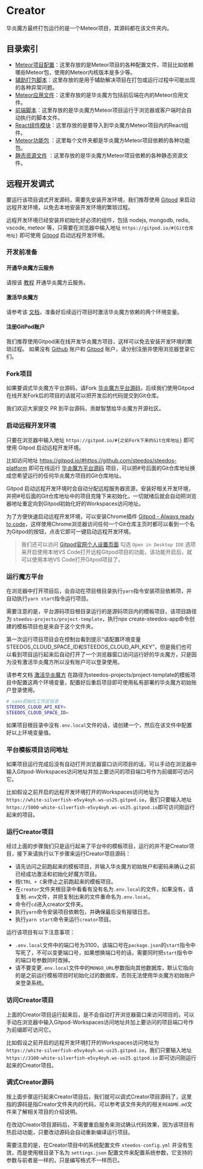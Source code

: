# Creator

华炎魔方最终打包运行的是一个Meteor项目，其源码都在该文件夹内。

## 目录索引

- [Meteor项目配置](/creator/.meteor/README.md)：这里存放的是Meteor项目的各种配置文件，项目比如依赖哪些Meteor包，使用的Meteor内核版本是多少等。
- [辅助打包脚本](/creator/.scripts/README.md)：这里存放的是用于辅助解决项目在打包或运行过程中可能出现的各种异常问题。
- [Meteor应用文件](/creator/app/README.md)：这里存放的是华炎魔方包括前后端在内的Meteor应用文件。
- [前端脚本](/creator/client/README.md)：这里存放的是华炎魔方Meteor项目运行于浏览器或客户端时会自动执行的脚本文件。
- [React组件模块](/creator/imports/README.md)：这里存放的是要导入到华炎魔方Meteor项目内的React组件。
- [Meteor功能包](/creator/packages/README.md) ：这里每个文件夹都是华炎魔方Meteor项目依赖的各种功能包。
- [静态资源文件](/creator/public/README.md) ：这里存放的是华炎魔方Meteor项目依赖的各种静态资源文件。

## 远程开发调式

要运行该项目调式开发源码，需要先安装开发环境，我们推荐使用 [Gitpod](https://gitpod.io/) 来启动远程开发环境，以免去本地安装开发环境的繁琐过程。

远程开发环境已经安装并初始化好必须的组件，包括 nodejs, mongodb, redis, vscode, meteor 等，只需要在浏览器中输入地址 `https://gitpod.io/#{Git仓库地址}` 即可使用 [Gitpod](https://gitpod.io/) 启动远程开发环境。

### 开发前准备

#### 开通华炎魔方云服务

请按该 [教程](https://steedos.cn/docs/deploy/deploy-activate) 开通华炎魔方云服务。

#### 激活华炎魔方

请参考该 [文档](https://steedos.cn/docs/deploy/deploy-activate)，准备好后续运行项目时激活华炎魔方依赖的两个环境变量。

#### 注册GitPod账户

我们推荐使用Gitpod来在线开发华炎魔方项目，这样可以免去安装开发环境的繁琐过程。 如果没有 [Github](https://github.com/) 账户和 [Gitpod](https://gitpod.io/) 账户，请分别注册并使用浏览器登录它们。

### Fork项目

如果要调式华炎魔方平台源码，请Fork [华炎魔方平台源码](https://github.com/steedos/steedos-platform)，后续我们使用Gitpod在线开发Fork后的项目的话就可以把开发后的代码提交到Git仓库。

我们欢迎大家提交 PR 到平台源码，贡献智慧给华炎魔方开源社区。

### 启动远程开发环境

只要在浏览器中输入地址 `https://gitpod.io/#{之前Fork下来的Git仓库地址}` 即可使用 Gitpod 启动远程开发环境。

比如访问地址 <https://gitpod.io/#https://github.com/steedos/steedos-platform> 即可在线运行 [华炎魔方平台源码](https://github.com/steedos/steedos-platform) 项目，可以把#号后面的Git仓库地址换成您希望运行的任何华炎魔方项目的Git仓库地址。

Gitpod 启动远程开发环境时会自动分配远程服务器资源，安装好相关开发环境，并把#号后面的Git仓库地址中的项目克隆下来初始化，一切就绪后就会自动把浏览器地址重定向到Gitpod初始化好的Workspaces访问地址。

为了方便快速启动远程开发环境，可以安装Chrome插件 [Gitpod - Always ready to code](https://chrome.google.com/webstore/detail/gitpod-always-ready-to-co/dodmmooeoklaejobgleioelladacbeki)，这样使用Chrome浏览器访问任何一个Git仓库主页时都可以看到一个名为Gitpod的按钮，点击它即可一键启动远程开发环境。

> 我们还可以访问 [Gitpod官网个人设置页面](https://gitpod.io/preferences) 勾选 `Open in Desktop IDE` 选项来开启使用本地VS Code打开远程Gitpod项目的功能，该功能开启后，就可以使用本地VS Code打开Gitpod项目了。

### 运行魔方平台

在浏览器中打开项目后，会自动在项目根目录执行`yarn`指令安装项目依赖项，并自动执行`yarn start`指令运行项目。

需要注意的是，平台源码项目根目录运行的是源码项目内的模板项目，该项目路径为 `steedos-projects/project-template`，执行npx create-steedos-app命令创建的模板项目也是来自于这个文件夹。

第一次运行项目项目会在控制台看到提示“请配置环境变量STEEDOS_CLOUD_SPACE_ID和STEEDOS_CLOUD_API_KEY”，但是我们也可以看到项目运行起来后自动打开了一个浏览器窗口访问运行好的华炎魔方，只是因为没有激活华炎魔方所以没有账户可以登录使用。

请参考文档 [激活华炎魔方](https://www.steedos.cn/docs/deploy/deploy-activate#%E9%85%8D%E7%BD%AE%E7%8E%AF%E5%A2%83%E5%8F%98%E9%87%8F) 在路径为steedos-projects/project-template的模板项目中配置这两个环境变量，配置好后重启项目即可使用私有部署的华炎魔方初始账户登录使用。

```sh
# saas初始化工作区信息
STEEDOS_CLOUD_API_KEY=
STEEDOS_CLOUD_SPACE_ID=
```

如果项目根目录中没有`.env.local`文件的话，请创建一个，然后在该文件中配置好以上环境变量值。

### 平台模板项目访问地址

如果项目运行完成后没有自动打开浏览器窗口访问项目的话，可以手动在浏览器中输入Gitpod-Workspaces访问地址并加上要访问的项目端口号作为前缀即可访问它。

比如假设之前开启的远程开发环境打开的Workspaces访问地址为`https://white-silverfish-e5vy4oyh.ws-us25.gitpod.io`，我们只要输入地址 `https://5000-white-silverfish-e5vy4oyh.ws-us25.gitpod.io`即可访问刚运行起来的项目。

### 运行Creator项目

经过上面的步骤我们只是运行起来了平台中的模板项目，运行的并不是Creator项目，接下来请执行以下步骤来运行Creator项目源码：

- 请先访问之前跑起来的模板项目，并输入华炎魔方初始账户和密码来确认之前已经成功激活和初始化好魔方项目。
- 按`CTRL + C`来停止之前跑起来的模板项目。
- 在`creator`文件夹根目录中看看有没有名为`.env.local`的文件，如果没有，请复制`.env`文件，并把复制出来的文件重命名为`.env.local`。
- 命令行`cd`进入creator文件夹。
- 执行`yarn`命令安装项目依赖包，并确保最后没有报错日志。
- 执行`yarn start`命令来运行`creator`项目。

运行该项目有以下注意事项：

- `.env.local`文件中的端口号为3100，该端口号在`package.json`的`start`指令中写死了，不可以变更端口号，如果想换端口号的话，需要同时把`start`指令中的端口号参数同时改掉。
- 请不要变更`.env.local`文件中的`MONGO_URL`参数指向其他数据库，默认它指向的是之前运行模板项目时初始化过的数据库，否则无法使用华炎魔方初始账户来登录系统。

### 访问Creator项目

上面的Creator项目运行起来后，是不会自动打开浏览器窗口来访问项目的，可以手动在浏览器中输入Gitpod-Workspaces访问地址并加上要访问的项目端口号作为前缀即可访问它。

比如假设之前开启的远程开发环境打开的Workspaces访问地址为 `https://white-silverfish-e5vy4oyh.ws-us25.gitpod.io`，我们只要输入地址 `https://3100-white-silverfish-e5vy4oyh.ws-us25.gitpod.io` 即可访问刚运行起来的Creator项目。

### 调式Creator源码

按上面步骤运行起来Creator项目后，我们就可以调式Creator项目源码了，这里指的源码是指Creator文件夹内的代码，可以参考该文件夹内的相关`README.md`文件来了解相关项目的介绍说明。

在改动Creator项目源码后，不需要重启服务来测试确认代码效果，因为该项目有热启动功能，只要改动源码会自动重新编译运行项目。

需要注意的是，在Creator项目中的系统配置文件 `steedos-config.yml` 并没有生效，而是使用根目录下名为 `settings.json` 配置文件来配置系统参数，它支持的参数与前者是一样的，只是编写格式不一样而已。

